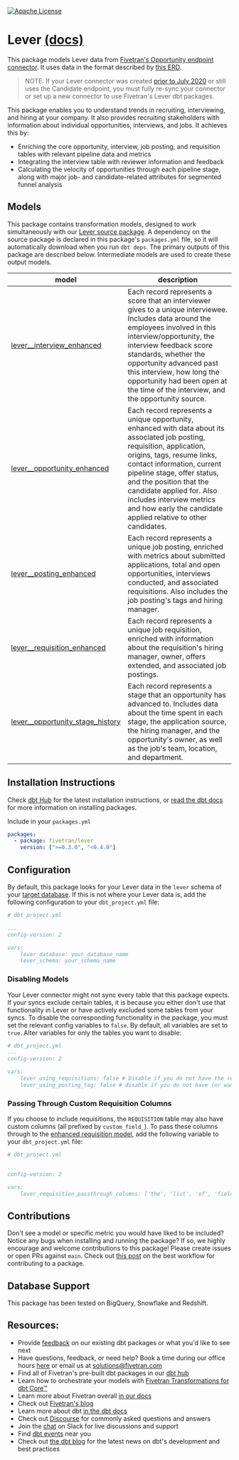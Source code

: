 [![Apache License](https://img.shields.io/badge/License-Apache%202.0-blue.svg)](https://opensource.org/licenses/Apache-2.0) 
# Lever [(docs)](https://pensive-murdock-e1bb8a.netlify.app/#!/overview)

This package models Lever data from [Fivetran's Opportunity endpoint connector](https://fivetran.com/docs/applications/lever). It uses data in the format described by [this ERD](https://fivetran.com/docs/applications/lever#schemainformation).
> NOTE: If your Lever connector was created [prior to July 2020](https://fivetran.com/docs/applications/lever/changelog) or still uses the Candidate endpoint, you must fully re-sync your connector or set up a new connector to use Fivetran's Lever dbt packages.

This package enables you to understand trends in recruiting, interviewing, and hiring at your company. It also provides recruiting stakeholders with information about individual opportunities, interviews, and jobs. It achieves this by:
- Enriching the core opportunity, interview, job posting, and requisition tables with relevant pipeline data and metrics
- Integrating the interview table with reviewer information and feedback
- Calculating the velocity of opportunities through each pipeline stage, along with major job- and candidate-related attributes for segmented funnel analysis

## Models

This package contains transformation models, designed to work simultaneously with our [Lever source package](https://github.com/fivetran/dbt_lever_source). A dependency on the source package is declared in this package's `packages.yml` file, so it will automatically download when you run `dbt deps`. The primary outputs of this package are described below. Intermediate models are used to create these output models.

| **model**                | **description**                                                                                                                                |
| ------------------------ | ---------------------------------------------------------------------------------------------------------------------------------------------- |
| [lever__interview_enhanced](https://github.com/fivetran/dbt_lever/blob/master/models/lever__interview_enhanced.sql)             | Each record represents a score that an interviewer gives to a unique interviewee. Includes data around the employees involved in this interview/opportunity, the interview feedback score standards, whether the opportunity advanced past this interview, how long the opportunity had been open at the time of the interview, and the opportunity source. |
| [lever__opportunity_enhanced](https://github.com/fivetran/dbt_lever/blob/master/models/lever__opportunity_enhanced.sql)             | Each record represents a unique opportunity, enhanced with data about its associated job posting, requisition, application, origins, tags, resume links, contact information, current pipeline stage, offer status, and the position that the candidate applied for. Also includes interview metrics and how early the candidate applied relative to other candidates. |
| [lever__posting_enhanced](https://github.com/fivetran/dbt_lever/blob/master/models/lever__posting_enhanced.sql)             | Each record represents a unique job posting, enriched with metrics about submitted applications, total and open opportunities, interviews conducted, and associated requisitions. Also includes the job posting's tags and hiring manager. |
| [lever__requisition_enhanced](https://github.com/fivetran/dbt_lever/blob/master/models/lever__requisition_enhanced.sql)             | Each record represents a unique job requisition, enriched with information about the requisition's hiring manager, owner, offers extended, and associated job postings. |
| [lever__opportunity_stage_history](https://github.com/fivetran/dbt_lever/blob/master/models/lever__opportunity_stage_history.sql)             | Each record represents a stage that an opportunity has advanced to. Includes data about the time spent in each stage, the application source, the hiring manager, and the opportunity's owner, as well as the job's team, location, and department. |

## Installation Instructions
Check [dbt Hub](https://hub.getdbt.com/) for the latest installation instructions, or [read the dbt docs](https://docs.getdbt.com/docs/package-management) for more information on installing packages.

Include in your `packages.yml`

```yaml
packages:
  - package: fivetran/lever
    version: [">=0.3.0", "<0.4.0"]
```

## Configuration
By default, this package looks for your Lever data in the `lever` schema of your [target database](https://docs.getdbt.com/docs/running-a-dbt-project/using-the-command-line-interface/configure-your-profile). If this is not where your Lever data is, add the following configuration to your `dbt_project.yml` file:

```yml
# dbt_project.yml

...
config-version: 2

vars:
    lever_database: your_database_name
    lever_schema: your_schema_name 
```

### Disabling Models
Your Lever connector might not sync every table that this package expects. If your syncs exclude certain tables, it is because you either don't use that functionality in Lever or have actively excluded some tables from your syncs. To disable the corresponding functionality in the package, you must set the relevant config variables to `false`. By default, all variables are set to `true`. Alter variables for only the tables you want to disable:

```yml
# dbt_project.yml
...
config-version: 2

vars:
    lever_using_requisitions: false # Disable if you do not have the requisition table, or if you do not want requisition related metrics reported
    lever_using_posting_tag: false # disable if you do not have (or want) the postings tag table
```

### Passing Through Custom Requisition Columns
If you choose to include requisitions, the `REQUISITION` table may also have custom columns (all prefixed by `custom_field_`). To pass these columns through to the [enhanced requisition model](https://github.com/fivetran/dbt_lever/blob/master/models/lever__requisition_enhanced.sql), add the following variable to your `dbt_project.yml` file:

```yml
# dbt_project.yml

...
config-version: 2

vars:
    lever_requisition_passthrough_columns: ['the', 'list', 'of', 'fields']
```

## Contributions
Don't see a model or specific metric you would have liked to be included? Notice any bugs when installing 
and running the package? If so, we highly encourage and welcome contributions to this package! 
Please create issues or open PRs against `main`. Check out [this post](https://discourse.getdbt.com/t/contributing-to-a-dbt-package/657) on the best workflow for contributing to a package.

## Database Support
This package has been tested on BigQuery, Snowflake and Redshift.

## Resources:
- Provide [feedback](https://www.surveymonkey.com/r/DQ7K7WW) on our existing dbt packages or what you'd like to see next
- Have questions, feedback, or need help? Book a time during our office hours [here](https://calendly.com/fivetran-solutions-team/fivetran-solutions-team-office-hours) or email us at solutions@fivetran.com
- Find all of Fivetran's pre-built dbt packages in our [dbt hub](https://hub.getdbt.com/fivetran/)
- Learn how to orchestrate your models with [Fivetran Transformations for dbt Core™](https://fivetran.com/docs/transformations/dbt)
- Learn more about Fivetran overall [in our docs](https://fivetran.com/docs)
- Check out [Fivetran's blog](https://fivetran.com/blog)
- Learn more about dbt [in the dbt docs](https://docs.getdbt.com/docs/introduction)
- Check out [Discourse](https://discourse.getdbt.com/) for commonly asked questions and answers
- Join the [chat](http://slack.getdbt.com/) on Slack for live discussions and support
- Find [dbt events](https://events.getdbt.com) near you
- Check out [the dbt blog](https://blog.getdbt.com/) for the latest news on dbt's development and best practices
